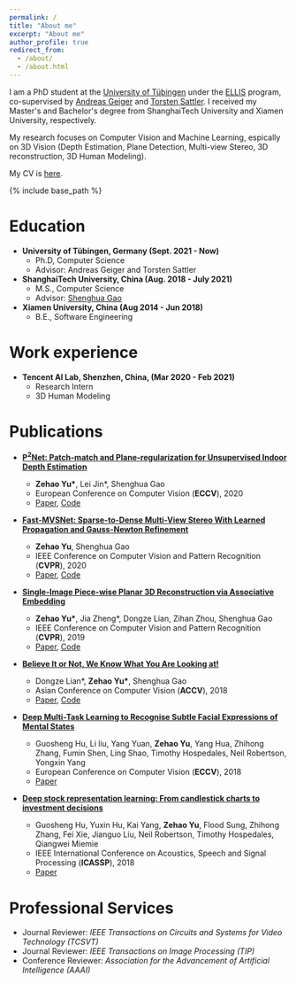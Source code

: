 ```yaml
---
permalink: /
title: "About me"
excerpt: "About me"
author_profile: true
redirect_from: 
  - /about/
  - /about.html
---
```


I am a PhD student at the [University of Tübingen](https://uni-tuebingen.de/en/fakultaeten/mathematisch-naturwissenschaftliche-fakultaet/fachbereiche/informatik/lehrstuehle/autonomous-vision/home/) under the [ELLIS](https://ellis.eu) program, co-supervised by [Andreas Geiger](http://www.cvlibs.net) and [Torsten Sattler](https://tsattler.github.io). I received my Master's and Bachelor's degree from ShanghaiTech University and Xiamen University, respectively. 

My research focuses on Computer Vision and Machine Learning, espically on 3D Vision (Depth Estimation, Plane Detection, Multi-view Stereo, 3D reconstruction, 3D Human Modeling).

My CV is [here](http://niujinshuchong.github.io/files/CV.pdf).

{% include base_path %}

Education
======
* **University of Tübingen, Germany (Sept. 2021 - Now)**
	* Ph.D, Computer Science
	* Advisor: Andreas Geiger and Torsten Sattler
* **ShanghaiTech University, China (Aug. 2018 - July 2021)**
	* M.S., Computer Science
	* Advisor: [Shenghua Gao](https://sist.shanghaitech.edu.cn/sist_en/2020/0814/c7582a54772/page.htm)
*  **Xiamen University, China (Aug 2014 - Jun 2018)**
	* B.E., Software Engineering

Work experience
======
* **Tencent AI Lab, Shenzhen, China, (Mar 2020 - Feb 2021)**
	* Research Intern
	* 3D Human Modeling

Publications
======
* **[P<sup>2</sup>Net: Patch-match and Plane-regularization for Unsupervised Indoor Depth Estimation](https://github.com/svip-lab/Indoor-SfMLearner)**
	* **Zehao Yu\***, Lei Jin*, Shenghua Gao
	* European Conference on Computer Vision (**ECCV**), 2020
	* [Paper](https://arxiv.org/pdf/2007.07696.pdf), [Code](https://github.com/svip-lab/Indoor-SfMLearner)

* **[Fast-MVSNet: Sparse-to-Dense Multi-View Stereo With Learned Propagation and Gauss-Newton Refinement](https://github.com/svip-lab/FastMVSNet)**
	* **Zehao Yu**, Shenghua Gao
	* IEEE Conference on Computer Vision and Pattern Recognition (**CVPR**), 2020
	* [Paper](https://arxiv.org/pdf/2003.13017.pdf), [Code](https://github.com/svip-lab/FastMVSNet)

* **[Single-Image Piece-wise Planar 3D Reconstruction via Associative Embedding](https://github.com/svip-lab/PlanarReconstruction)**
	* **Zehao Yu\***, Jia Zheng*, Dongze Lian, Zihan Zhou, Shenghua Gao
	* IEEE Conference on Computer Vision and Pattern Recognition (**CVPR**), 2019
	* [Paper](https://arxiv.org/pdf/1902.09777.pdf), [Code](https://github.com/svip-lab/PlanarReconstruction)

* **[Believe It or Not, We Know What You Are Looking at!](https://github.com/svip-lab/GazeFollowing)**
	* Dongze Lian*, **Zehao Yu\***, Shenghua Gao
	* Asian Conference on Computer Vision (**ACCV**), 2018
	* [Paper](https://arxiv.org/pdf/1907.02364.pdf), [Code](https://github.com/svip-lab/GazeFollowing)

* **[Deep Multi-Task Learning to Recognise Subtle Facial Expressions of Mental States](https://openaccess.thecvf.com/content_ECCV_2018/papers/Guosheng_Hu_Deep_Multi-Task_Learning_ECCV_2018_paper.pdf)**
	* Guosheng Hu, Li liu, Yang Yuan, **Zehao Yu**, Yang Hua, Zhihong Zhang, Fumin Shen, Ling Shao, Timothy Hospedales, Neil Robertson, Yongxin Yang
	* European Conference on Computer Vision (**ECCV**), 2018
	* [Paper](https://openaccess.thecvf.com/content_ECCV_2018/papers/Guosheng_Hu_Deep_Multi-Task_Learning_ECCV_2018_paper.pdf)

* **[Deep stock representation learning: From candlestick charts to investment decisions](https://arxiv.org/pdf/1709.03803.pdf)**
	* Guosheng Hu, Yuxin Hu, Kai Yang, **Zehao Yu**, Flood Sung, Zhihong Zhang, Fei Xie, Jianguo Liu, Neil Robertson, Timothy Hospedales, Qiangwei Miemie
	* IEEE International Conference on Acoustics, Speech and Signal Processing (**ICASSP**), 2018
	* [Paper](https://arxiv.org/pdf/1709.03803.pdf)


Professional Services
======
* Journal Reviewer: <i> IEEE Transactions on Circuits and Systems for Video Technology (TCSVT) </i>
* Journal Reviewer: <i> IEEE Transactions on Image Processing (TIP) </i>
* Conference Reviewer: <i> Association for the Advancement of Artificial Intelligence (AAAI) </i>

